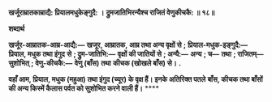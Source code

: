 **खर्जूराम्रातकाम्राद्यै: प्रियालमधुकेङ्गुदै: ।** **द्रुमजातिभिरन्यैश्च राजितं वेणुकीचकै: ॥ १८॥** 

**शब्दार्थ** 

**खर्जूर-आम्रातक-आम्र-आद्यै:—** **खजूर, आम्रातक, आम्र तथा अन्य वृक्षों से** **; प्रियाल-मधुक-इङ्गुदै:—** **प्रियाल, मधुक तथा इंगुद** **से** **; द्रुम-जातिभि:—** **वृक्षों की जातियों से** **; अन्यै:—** **अन्य** **; च—** **तथा** **; राजितम्—** **सुशोभित्** **; वेणु-कीचकै:—** **वेणु (बाँस) तथा** **कीचक (खोखले बाँस) से।** **.** 

**वहाँ आम, प्रियाल, मधुक (महुआ) तथा इंगुद (च्यूर) के वृक्ष हैं। इनके अतिरिक्त पतले** **बाँस, कीचक तथा बाँसों की अन्य किस्में कैलास पर्वत को सुशोभित करने वाली हैं।** **** 